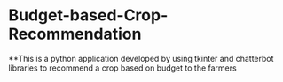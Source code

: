 # Budget-based-Crop-Recommendation
**This is a python application developed by using tkinter and chatterbot libraries to recommend a crop based on budget to the farmers
